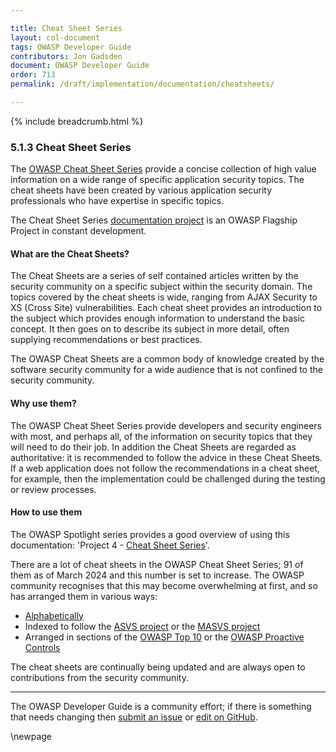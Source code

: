 ```yaml
---

title: Cheat Sheet Series
layout: col-document
tags: OWASP Developer Guide
contributors: Jon Gadsden
document: OWASP Developer Guide
order: 713
permalink: /draft/implementation/documentation/cheatsheets/

---
```


{% include breadcrumb.html %}

### 5.1.3 Cheat Sheet Series

The [OWASP Cheat Sheet Series][cheatsheets] provide a concise collection of high value information
on a wide range of specific application security topics.
The cheat sheets have been created by various application security professionals who have expertise in specific topics.

The Cheat Sheet Series [documentation project][cheatproject] is an OWASP Flagship Project in constant development.

#### What are the Cheat Sheets?

The Cheat Sheets are a series of self contained articles written by the security community
on a specific subject within the security domain.
The topics covered by the cheat sheets is wide, ranging from AJAX Security to XS (Cross Site) vulnerabilities.
Each cheat sheet provides an introduction to the subject which provides enough information to understand the basic concept.
It then goes on to describe its subject in more detail, often supplying recommendations or best practices.

The OWASP Cheat Sheets are a common body of knowledge created by the software security community
for a wide audience that is not confined to the security community.

#### Why use them?

The OWASP Cheat Sheet Series provide developers and security engineers with most, and perhaps all,
of the information on security topics that they will need to do their job.
In addition the Cheat Sheets are regarded as authoritative: it is recommended to follow the advice in these Cheat Sheets.
If a web application does not follow the recommendations in a cheat sheet, for example,
then the implementation could be challenged during the testing or review processes.

#### How to use them

The OWASP Spotlight series provides a good overview of using this documentation:
'Project 4 - [Cheat Sheet Series][spotlight04]'.

There are a lot of cheat sheets in the OWASP Cheat Sheet Series;
91 of them as of March 2024 and this number is set to increase.
The OWASP community recognises that this may become overwhelming at first, and so has arranged them in various ways:

* [Alphabetically][cheatsheet-alpha]
* Indexed to follow the [ASVS project][cheatsheet-asvs] or the [MASVS project][cheatsheet-masvs]
* Arranged in sections of the [OWASP Top 10][cheatsheet-top10] or the [OWASP Proactive Controls][cheatsheet-proactive]

The cheat sheets are continually being updated and are always open to contributions from the security community.

----

The OWASP Developer Guide is a community effort; if there is something that needs changing
then [submit an issue][issue070103] or [edit on GitHub][edit070103].

[cheatproject]: https://owasp.org/www-project-cheat-sheets/
[cheatsheets]: https://cheatsheetseries.owasp.org/
[cheatsheet-alpha]: https://cheatsheetseries.owasp.org/Glossary.html
[cheatsheet-asvs]: https://cheatsheetseries.owasp.org/IndexASVS.html
[cheatsheet-masvs]: https://cheatsheetseries.owasp.org/IndexMASVS.html
[cheatsheet-proactive]: https://cheatsheetseries.owasp.org/IndexProactiveControls.html
[cheatsheet-top10]: https://cheatsheetseries.owasp.org/IndexTopTen.html
[edit070103]: https://github.com/OWASP/www-project-developer-guide/blob/main/draft/07-implementation/01-documentation/03-cheatsheets.md
[issue070103]: https://github.com/OWASP/www-project-developer-guide/issues/new?labels=content&template=request.md&title=Update:%2007-implementation/01-documentation/03-cheatsheets
[spotlight04]: https://youtu.be/S1cVYRDeiPQ

\newpage
